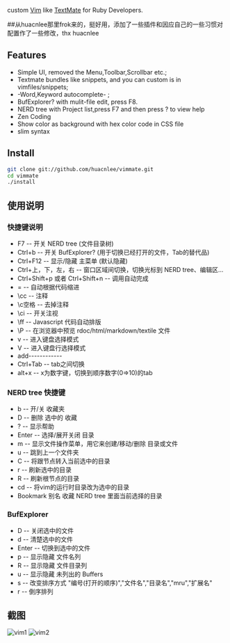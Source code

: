 custom [Vim](http://vim.org) like [TextMate](http://macromates.com) for Ruby Developers.

##从huacnlee那里frok来的，挺好用，添加了一些插件和因应自己的一些习惯对配置作了一些修改，thx huacnlee

## Features

* Simple UI, removed the Menu,Toolbar,Scrollbar etc.;
* Textmate bundles like snippets, and you can custom is in vimfiles/snippets;
* -Word,Keyword autocomplete- ;
* BufExplorer? with mulit-file edit, press F8.
* NERD tree with Project list,press F7 and then press ? to view help
* Zen Coding
* Show color as background with hex color code in CSS file 
* slim syntax
## Install

```bash
git clone git://github.com/huacnlee/vimmate.git
cd vimmate
./install
```
   
## 使用说明
   
### 快捷键说明

* F7 -- 开关 NERD tree (文件目录树)
* Ctrl+b -- 开关 BufExplorer? (用于切换已经打开的文件，Tab的替代品)
* Ctrl+F12 -- 显示/隐藏 主菜单 (默认隐藏)
* Ctrl+上，下，左，右 -- 窗口区域间切换，切换光标到 NERD tree、编辑区...
* Ctrl+Shift+p 或者 Ctrl+Shift+n -- 调用自动完成
* = -- 自动根据代码缩进
* \cc -- 注释
* \c空格 -- 去掉注释
* \ci -- 开关注视
* \ff -- Javascript 代码自动排版
* \P -- 在浏览器中预览 rdoc/html/markdown/textile 文件
* v -- 进入键盘选择模式
* V -- 进入键盘行选择模式 
* add------------
* Ctrl+Tab -- tab之间切换
* alt+x -- x为数字键，切换到顺序数字(0=>10)的tab


### NERD tree 快捷键

* b -- 开/关 收藏夹
* D -- 删除 选中的 收藏
* ? -- 显示帮助
* Enter -- 选择/展开关闭 目录
* m -- 显示文件操作菜单，用它来创建/移动/删除 目录或文件
* u -- 跳到上一个文件夹
* C -- 将跟节点转入当前选中的目录
* r -- 刷新选中的目录
* R -- 刷新根节点的目录
* cd -- 将vim的运行时目录改为选中的目录
* Bookmark 别名 收藏 NERD tree 里面当前选择的目录 

### BufExplorer

* D -- 关闭选中的文件
* d -- 清楚选中的文件
* Enter -- 切换到选中的文件
* p -- 显示隐藏 文件名列
* R -- 显示隐藏 文件目录列
* u -- 显示隐藏 未列出的 Buffers
* s -- 改变排序方式 "编号(打开的顺序)","文件名","目录名","mru","扩展名"
* r -- 倒序排列 

## 截图

![vim1](http://farm6.static.flickr.com/5090/5285851000_92618eddb4_b.jpg)
![vim2](http://farm6.static.flickr.com/5045/5285850816_7df1afe88c_b.jpg)


